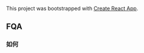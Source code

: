 This project was bootstrapped with [Create React App](https://github.com/facebookincubator/create-react-app).

## FQA

### 如何
